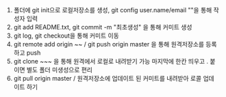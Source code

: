 1. 폴더에 git init으로 로컬저장소를 생성, git config user.name/email ""을 통해 작성자 입력
2. git add README.txt, git commit -m "최초생성" 을 통해 커미트 생성
3. git log, git checkout을 통해 커미트 이동
4. git remote add origin ~~ / git push origin master 을 통해 원격저장소를 등록하고 push
5. git clone ~~~ 을 통해 원격에서 로컬로 내려받기 가능 마지막에 한칸 띄우고 . 붙이면 별도 폴더 미생성으로 편리
6. git pull origin master / 원격저장소에 업데이트 된 커미트를 내려받아 로콜 업데이트 하기